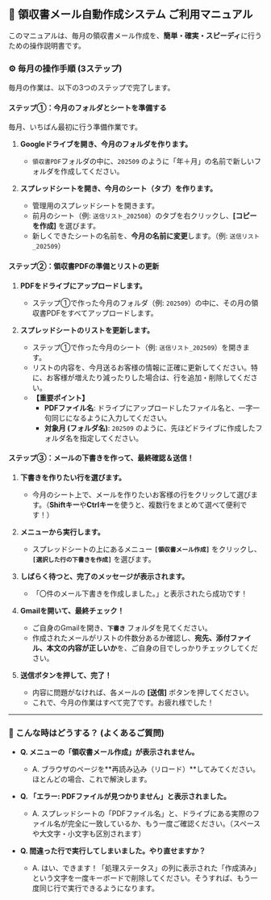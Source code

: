 ## 📖 領収書メール自動作成システム ご利用マニュアル

このマニュアルは、毎月の領収書メール作成を、**簡単・確実・スピーディ**に行うための操作説明書です。

### ⚙️ 毎月の操作手順 (3ステップ)

毎月の作業は、以下の3つのステップで完了します。

#### **ステップ①：今月のフォルダとシートを準備する**

毎月、いちばん最初に行う準備作業です。

1.  **Googleドライブを開き、今月のフォルダを作ります。**

    - `領収書PDF`フォルダの中に、`202509` のように「年＋月」の名前で新しいフォルダを作成してください。

2.  **スプレッドシートを開き、今月のシート（タブ）を作ります。**
    - 管理用のスプレッドシートを開きます。
    - 前月のシート（例: `送信リスト_202508`）のタブを右クリックし、**[コピーを作成]** を選びます。
    - 新しくできたシートの名前を、**今月の名前に変更**します。（例: `送信リスト_202509`）

#### **ステップ②：領収書PDFの準備とリストの更新**

1.  **PDFをドライブにアップロードします。**

    - ステップ①で作った今月のフォルダ（例: `202509`）の中に、その月の領収書PDFをすべてアップロードします。

2.  **スプレッドシートのリストを更新します。**

    - ステップ①で作った今月のシート（例: `送信リスト_202509`）を開きます。
    - リストの内容を、今月送るお客様の情報に正確に更新してください。特に、お客様が増えたり減ったりした場合は、行を追加・削除してください。
    - **【重要ポイント】**
      - **PDFファイル名**: ドライブにアップロードしたファイル名と、一字一句同じになるように入力してください。
      - **対象月 (フォルダ名)**: `202509` のように、先ほどドライブに作成したフォルダ名を指定してください。

#### **ステップ③：メールの下書きを作って、最終確認＆送信！**

1.  **下書きを作りたい行を選びます。**

    - 今月のシート上で、メールを作りたいお客様の行をクリックして選びます。（**Shiftキー**や**Ctrlキー**を使うと、複数行をまとめて選べて便利です！）

2.  **メニューから実行します。**

    - スプレッドシートの上にあるメニュー **`[領収書メール作成]`** をクリックし、**`[選択した行の下書きを作成]`** を選びます。

3.  **しばらく待つと、完了のメッセージが表示されます。**

    - 「〇件のメール下書きを作成しました。」と表示されたら成功です！

4.  **Gmailを開いて、最終チェック！**

    - ご自身のGmailを開き、**`下書き`** フォルダを見てください。
    - 作成されたメールがリストの件数分あるか確認し、**宛先、添付ファイル、本文の内容が正しいか**を、ご自身の目でしっかりチェックしてください。

5.  **送信ボタンを押して、完了！**
    - 内容に問題がなければ、各メールの **[送信]** ボタンを押してください。
    - これで、今月の作業はすべて完了です。お疲れ様でした！

---

### 🤔 こんな時はどうする？ (よくあるご質問)

- **Q. メニューの「領収書メール作成」が表示されません。**

  - A. ブラウザのページを**再読み込み（リロード）**してみてください。ほとんどの場合、これで解決します。

- **Q. 「エラー: PDFファイルが見つかりません」と表示されました。**

  - A. スプレッドシートの「PDFファイル名」と、ドライブにある実際のファイル名が完全に一致しているか、もう一度ご確認ください。（スペースや大文字・小文字も区別されます）

- **Q. 間違った行で実行してしまいました。やり直せますか？**
  - A. はい、できます！「処理ステータス」の列に表示された「作成済み」という文字を一度キーボードで削除してください。そうすれば、もう一度同じ行で実行できるようになります。
